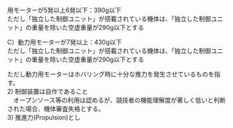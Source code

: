 用モーターが5発以上6発以下：390g以下  
ただし「独立した制御ユニット」が搭載されている機体は、「独立した制御ユニット」の重量を除いた空虚重量が290g以下とする

C）動力用モーターが7発以上：430g以下  
ただし「独立した制御ユニット」が搭載されている機体は、「独立した制御ユニット」の重量を除いた空虚重量が290g以下とする

ただし動力用モーターはホバリング時に十分な推力を発生させているものを指す。  
2\) 制御装置は自作であること  
　オープンソース等の利用は認めるが、競技者の機能理解度が著しく低いと判断された場合、機体審査失格とする。  
3\) 推進力(Propulsion)とし